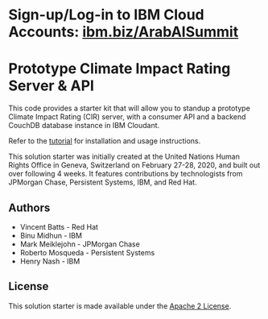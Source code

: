 # Sign-up/Log-in to IBM Cloud Accounts: [ibm.biz/ArabAISummit](ibm.biz/ArabAISummit)

# Prototype Climate Impact Rating Server & API

This code provides a starter kit that will allow you to standup a prototype Climate Impact Rating (CIR) server, with a consumer API and a backend CouchDB database instance in IBM Cloudant.

Refer to the [tutorial](https://developer.ibm.com/tutorials/provision-a-couchdb-instance-using-cloudant-cfc-starter-kit-2/) for installation and usage instructions.

This solution starter was initially created at the United Nations Human Rights Office in Geneva, Switzerland on February 27-28, 2020, and built out over following 4 weeks. It features contributions by technologists from JPMorgan Chase, Persistent Systems, IBM, and Red Hat.

## Authors

* Vincent Batts - Red Hat
* Binu Midhun - IBM
* Mark Meiklejohn - JPMorgan Chase
* Roberto Mosqueda - Persistent Systems
* Henry Nash - IBM

## License

This solution starter is made available under the [Apache 2 License](LICENSE).
